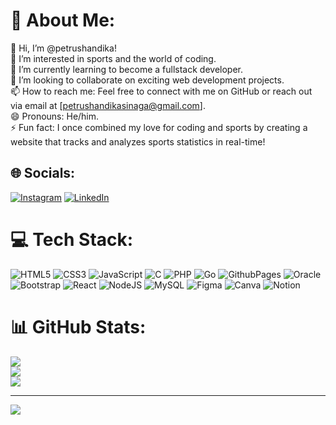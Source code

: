 # 💫 About Me:
👋 Hi, I’m @petrushandika!<br>👀 I’m interested in sports and the world of coding.<br>🌱 I’m currently learning to become a fullstack developer.<br>💞️ I’m looking to collaborate on exciting web development projects.<br>📫 How to reach me: Feel free to connect with me on GitHub or reach out via email at [petrushandikasinaga@gmail.com].<br>😄 Pronouns: He/him.<br>⚡ Fun fact: I once combined my love for coding and sports by creating a website that tracks and analyzes sports statistics in real-time!


## 🌐 Socials:
[![Instagram](https://img.shields.io/badge/Instagram-%23E4405F.svg?logo=Instagram&logoColor=white)](https://instagram.com/petrushandika) [![LinkedIn](https://img.shields.io/badge/LinkedIn-%230077B5.svg?logo=linkedin&logoColor=white)](https://www.linkedin.com/in/petrushandika/) 

# 💻 Tech Stack:
![HTML5](https://img.shields.io/badge/html5-%23E34F26.svg?style=for-the-badge&logo=html5&logoColor=white) ![CSS3](https://img.shields.io/badge/css3-%231572B6.svg?style=for-the-badge&logo=css3&logoColor=white) ![JavaScript](https://img.shields.io/badge/javascript-%23323330.svg?style=for-the-badge&logo=javascript&logoColor=%23F7DF1E) ![C](https://img.shields.io/badge/c-%2300599C.svg?style=for-the-badge&logo=c&logoColor=white) ![PHP](https://img.shields.io/badge/php-%23777BB4.svg?style=for-the-badge&logo=php&logoColor=white) ![Go](https://img.shields.io/badge/go-%2300ADD8.svg?style=for-the-badge&logo=go&logoColor=white) ![GithubPages](https://img.shields.io/badge/github%20pages-121013?style=for-the-badge&logo=github&logoColor=white) ![Oracle](https://img.shields.io/badge/Oracle-F80000?style=for-the-badge&logo=oracle&logoColor=white) ![Bootstrap](https://img.shields.io/badge/bootstrap-%238511FA.svg?style=for-the-badge&logo=bootstrap&logoColor=white) ![React](https://img.shields.io/badge/react-%2320232a.svg?style=for-the-badge&logo=react&logoColor=%2361DAFB) ![NodeJS](https://img.shields.io/badge/node.js-6DA55F?style=for-the-badge&logo=node.js&logoColor=white) ![MySQL](https://img.shields.io/badge/mysql-%2300000f.svg?style=for-the-badge&logo=mysql&logoColor=white) ![Figma](https://img.shields.io/badge/figma-%23F24E1E.svg?style=for-the-badge&logo=figma&logoColor=white) ![Canva](https://img.shields.io/badge/Canva-%2300C4CC.svg?style=for-the-badge&logo=Canva&logoColor=white) ![Notion](https://img.shields.io/badge/Notion-%23000000.svg?style=for-the-badge&logo=notion&logoColor=white)
# 📊 GitHub Stats:
![](https://github-readme-stats.vercel.app/api?username=petrushandika&theme=tokyonight&hide_border=true&include_all_commits=false&count_private=false)<br/>
![](https://github-readme-streak-stats.herokuapp.com/?user=petrushandika&theme=tokyonight&hide_border=true)<br/>
![](https://github-readme-stats.vercel.app/api/top-langs/?username=petrushandika&theme=tokyonight&hide_border=true&include_all_commits=false&count_private=false&layout=compact)

---
[![](https://visitcount.itsvg.in/api?id=petrushandika&icon=0&color=0)](https://visitcount.itsvg.in)

<!-- Proudly created with GPRM ( https://gprm.itsvg.in ) -->
